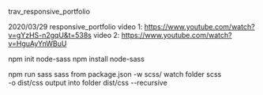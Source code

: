 trav_responsive_portfolio


2020/03/29
responsive_portfolio
video 1:    https://www.youtube.com/watch?v=gYzHS-n2gqU&t=538s
video 2:    https://www.youtube.com/watch?v=HguAyYnWBuU


npm init
node-sass
npm install node-sass

npm run sass 
    sass            from package.json 
    -w scss/        watch folder scss     
    -o dist/css     output into folder dist/css
    --recursive